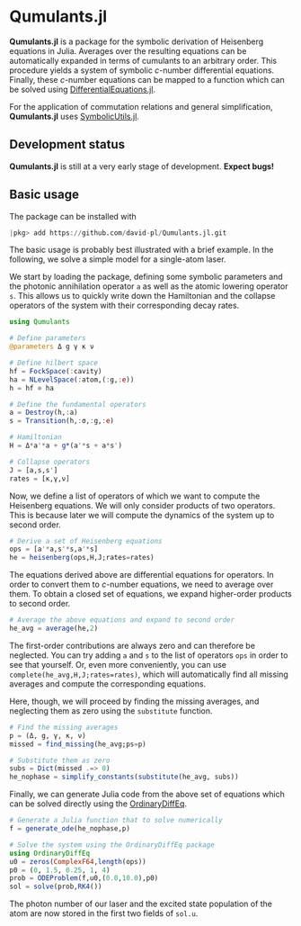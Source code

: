 # Qumulants.jl
**Qumulants.jl** is a package for the symbolic derivation of Heisenberg equations in Julia. Averages over the resulting equations can be automatically expanded in terms of cumulants to an arbitrary order. This procedure yields a system of symbolic *c*-number differential equations. Finally, these *c*-number equations can be mapped to a function which can be solved using [DifferentialEquations.jl](http://docs.juliadiffeq.org/latest/).

For the application of commutation relations and general simplification, **Qumulants.jl** uses [SymbolicUtils.jl](https://github.com/JuliaSymbolics/SymbolicUtils.jl).


## Development status

**Qumulants.jl** is still at a very early stage of development. **Expect bugs!**


## Basic usage

The package can be installed with

```julia
|pkg> add https://github.com/david-pl/Qumulants.jl.git
```

The basic usage is probably best illustrated with a brief example. In the following, we solve a simple model for a single-atom laser.

We start by loading the package, defining some symbolic parameters and the photonic annihilation operator `a` as well as the atomic lowering operator `s`. This allows us to quickly write down the Hamiltonian and the collapse operators of the system with their corresponding decay rates.

```julia
using Qumulants

# Define parameters
@parameters Δ g γ κ ν

# Define hilbert space
hf = FockSpace(:cavity)
ha = NLevelSpace(:atom,(:g,:e))
h = hf ⊗ ha

# Define the fundamental operators
a = Destroy(h,:a)
s = Transition(h,:σ,:g,:e)

# Hamiltonian
H = Δ*a'*a + g*(a'*s + a*s')

# Collapse operators
J = [a,s,s']
rates = [κ,γ,ν]
```

Now, we define a list of operators of which we want to compute the Heisenberg equations. We will only consider products of two operators. This is because later we will compute the dynamics of the system up to second order.

```julia
# Derive a set of Heisenberg equations
ops = [a'*a,s'*s,a'*s]
he = heisenberg(ops,H,J;rates=rates)
```

The equations derived above are differential equations for operators. In order to convert them to *c*-number equations, we need to average over them. To obtain a closed set of equations, we expand higher-order products to second order.

```julia
# Average the above equations and expand to second order
he_avg = average(he,2)
```

The first-order contributions are always zero and can therefore be neglected. You can try adding `a` and `s` to the list of operators `ops` in order to see that yourself. Or, even more conveniently, you can use `complete(he_avg,H,J;rates=rates)`, which will automatically find all missing averages and compute the corresponding equations.

Here, though, we will proceed by finding the missing averages, and neglecting them as zero using the `substitute` function.

```julia
# Find the missing averages
p = (Δ, g, γ, κ, ν)
missed = find_missing(he_avg;ps=p)

# Substitute them as zero
subs = Dict(missed .=> 0)
he_nophase = simplify_constants(substitute(he_avg, subs))
```

Finally, we can generate Julia code from the above set of equations which can be solved directly using the [OrdinaryDiffEq](https://github.com/JuliaDiffEq/OrdinaryDiffEq.jl).

```julia
# Generate a Julia function that to solve numerically
f = generate_ode(he_nophase,p)

# Solve the system using the OrdinaryDiffEq package
using OrdinaryDiffEq
u0 = zeros(ComplexF64,length(ops))
p0 = (0, 1.5, 0.25, 1, 4)
prob = ODEProblem(f,u0,(0.0,10.0),p0)
sol = solve(prob,RK4())
```

The photon number of our laser and the excited state population of the atom are now stored in the first two fields of `sol.u`.
